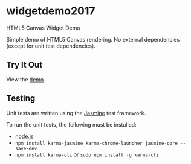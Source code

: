 # widgetdemo2017
HTML5 Canvas Widget Demo

Simple demo of HTML5 Canvas rendering. No external dependencies (except for unit test dependencies).

## Try It Out
View the [demo](https://skyschulz.github.io/widgetdemo2017/).

## Testing
Unit tests are written using the [Jasmine](https://jasmine.github.io) test framework.

To run the unit tests, the following must be installed:
 * [node.js](https://nodejs.org/en/)
 * `npm install karma-jasmine karma-chrome-launcher jasmine-core --save-dev`
 * `npm install karma-cli` or `sudo npm install -g karma-cli`